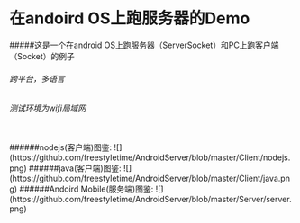 在andoird OS上跑服务器的Demo
===
#####这是一个在android OS上跑服务器（ServerSocket）和PC上跑客户端（Socket）的例子
###### 跨平台，多语言
###### 测试环境为wifi局域网 

<br/>
######nodejs(客户端)图鉴:
![](https://github.com/freestyletime/AndroidServer/blob/master/Client/nodejs.png)
######java(客户端)图鉴:
![](https://github.com/freestyletime/AndroidServer/blob/master/Client/java.png)
######Andoird Mobile(服务端)图鉴:
![](https://github.com/freestyletime/AndroidServer/blob/master/Server/server.png)

